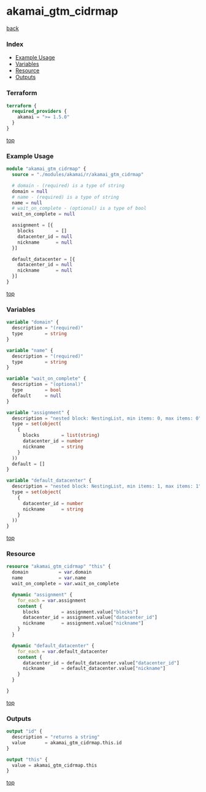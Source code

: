 # akamai_gtm_cidrmap

[back](../akamai.md)

### Index

- [Example Usage](#example-usage)
- [Variables](#variables)
- [Resource](#resource)
- [Outputs](#outputs)

### Terraform

```terraform
terraform {
  required_providers {
    akamai = ">= 1.5.0"
  }
}
```

[top](#index)

### Example Usage

```terraform
module "akamai_gtm_cidrmap" {
  source = "./modules/akamai/r/akamai_gtm_cidrmap"

  # domain - (required) is a type of string
  domain = null
  # name - (required) is a type of string
  name = null
  # wait_on_complete - (optional) is a type of bool
  wait_on_complete = null

  assignment = [{
    blocks        = []
    datacenter_id = null
    nickname      = null
  }]

  default_datacenter = [{
    datacenter_id = null
    nickname      = null
  }]
}
```

[top](#index)

### Variables

```terraform
variable "domain" {
  description = "(required)"
  type        = string
}

variable "name" {
  description = "(required)"
  type        = string
}

variable "wait_on_complete" {
  description = "(optional)"
  type        = bool
  default     = null
}

variable "assignment" {
  description = "nested block: NestingList, min items: 0, max items: 0"
  type = set(object(
    {
      blocks        = list(string)
      datacenter_id = number
      nickname      = string
    }
  ))
  default = []
}

variable "default_datacenter" {
  description = "nested block: NestingList, min items: 1, max items: 1"
  type = set(object(
    {
      datacenter_id = number
      nickname      = string
    }
  ))
}
```

[top](#index)

### Resource

```terraform
resource "akamai_gtm_cidrmap" "this" {
  domain           = var.domain
  name             = var.name
  wait_on_complete = var.wait_on_complete

  dynamic "assignment" {
    for_each = var.assignment
    content {
      blocks        = assignment.value["blocks"]
      datacenter_id = assignment.value["datacenter_id"]
      nickname      = assignment.value["nickname"]
    }
  }

  dynamic "default_datacenter" {
    for_each = var.default_datacenter
    content {
      datacenter_id = default_datacenter.value["datacenter_id"]
      nickname      = default_datacenter.value["nickname"]
    }
  }

}
```

[top](#index)

### Outputs

```terraform
output "id" {
  description = "returns a string"
  value       = akamai_gtm_cidrmap.this.id
}

output "this" {
  value = akamai_gtm_cidrmap.this
}
```

[top](#index)